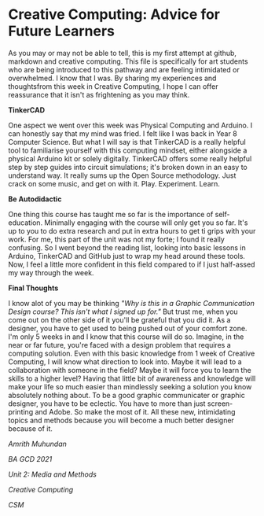 # Creative Computing: Advice for Future Learners

As you may or may not be able to tell, this is my first attempt at github, markdown and creative computing. This file is specifically for art students who are being introduced to this pathway and are feeling intimidated or overwhelmed. I know that I was. By sharing my experiences and thoughtsfrom this week in Creative Computing, I hope I can offer reassurance that it isn't as frightening as you may think.

**TinkerCAD**

One aspect we went over this week was Physical Computing and Arduino. I can honestly say that my mind was fried. I felt like I was back in Year 8 Computer Science. But what I will say is that TinkerCAD is a really helpful tool to familiarise yourself with this computing mindset, either alongside a physical Arduino kit or solely digitally. TinkerCAD offers some really helpful step by step guides into circuit simulations; it's broken down in an easy to understand way. It really sums up the Open Source methodology. Just crack on some music, and get on with it. Play. Experiment. Learn.

**Be Autodidactic**

One thing this course has taught me so far is the importance of self-education. Minimally engaging with the course will only get you so far. It's up to you to do extra research and put in extra hours to get ti grips with your work. For me, this part of the unit was not my forte; I found it really confusing. So I went beyond the reading list, looking into basic lessons in Arduino, TinkerCAD and GitHub just to wrap my head around these tools. Now, I feel a little more confident in this field compared to if I just half-assed my way through the week.

**Final Thoughts**

I know alot of you may be thinking *"Why is this in a Graphic Communication Design course? This isn't what I signed up for."* But trust me, when you come out on the other side of it you'll be grateful that you did it. As a designer, you have to get used to being pushed out of your comfort zone. I'm only 5 weeks in and I know that this course will do so. Imagine, in the near or far future, you're faced with a design problem that requires a computing solution. Even with this basic knowledge from 1 week of Creative Computing, I will know what direction to look into. Maybe it will lead to a collaboration with someone in the field? Maybe it will force you to learn the skills to a higher level? Having that little bit of awareness and knowledge will make your life so much easier than mindlessly seeking a solution you know absolutely nothing about. To be a good graphic communicater or graphic designer, you have to be eclectic. You have to more than just screen-printing and Adobe. So make the most of it. All these new, intimidating topics and methods because you will become a much better designer because of it.

*Amrith Muhundan*

*BA GCD 2021*

*Unit 2: Media and Methods*

*Creative Computing*

*CSM*
